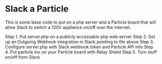 # Slack a Particle
This is some base code to put on a php server and a Particle board that will allow Slack to switch a 120V appliance on/off over the internet.

Step 1. Put server.php on a publicly accessable php web server
Step 2. Set up an Outgoing Webhook integration in Slack pointing to file above
Step 3. Configure server.php with Slack webhook token and Particle API info
Step 4. Put particle.ino on your Particle board with Relay Shield
Step 5. Turn stuff on/off from Slack
  

